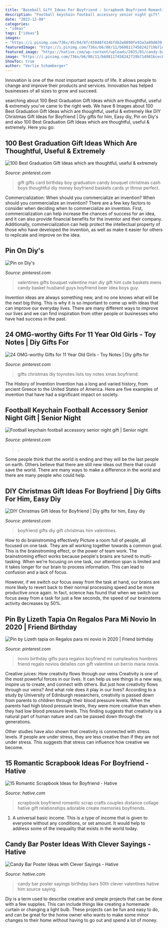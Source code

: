 ```yaml
---
title: "Baseball Gift Ideas For Boyfriend : Scrapbook Boyfriend Romantic Scrap Crafts Couples Distance Collage Hative Gift Relationships Adorable Create Memories Boyfriends"
description: "Football keychain football accessory senior night gift"
date: "2022-12-08"
categories:
- "ideas"
tags: ["ideas"]
images:
- "https://i.pinimg.com/736x/45/04/8f/45048f424bfdb2e0890fe93a3a89d039.jpg"
featuredImage: "https://i.pinimg.com/736x/b6/88/11/b688117458242719b7149816cec0a2ab.jpg"
featured_image: "https://hative.com/wp-content/uploads/2015/01/candy-bar-sayings/8-candy-bar-saying-ideas.jpg"
image: "https://i.pinimg.com/736x/b6/88/11/b688117458242719b7149816cec0a2ab.jpg"
ShowToc: true
author: "Verlie Schamberger"
---
```



Innovation is one of the most important aspects of life. It allows people to change and improve their products and services. Innovation has helped businesses of all sizes to grow and succeed.

	

		
searching about 100 Best Graduation Gift Ideas which are thoughtful, useful &amp; extremely you've came to the right web. We have 8 Images about 100 Best Graduation Gift Ideas which are thoughtful, useful &amp; extremely like DIY Christmas Gift Ideas for Boyfriend | Diy gifts for him, Easy diy, Pin on Diy&#039;s and also 100 Best Graduation Gift Ideas which are thoughtful, useful &amp; extremely. Here you go:
		
    
## 100 Best Graduation Gift Ideas Which Are Thoughtful, Useful &amp; Extremely

<img loading=lazy src="https://i.pinimg.com/736x/2d/a3/ce/2da3ce827766e33478a73beccde2123e.jpg" onerror="this.onerror=null;this.src='https://tse3.mm.bing.net/th?id=OIP.g8NLJ9a2sC1OWz3yTmJRtAHaJ4&amp;pid=15.1';" alt="100 Best Graduation Gift Ideas which are thoughtful, useful &amp; extremely">

_Source: pinterest.com_

>gift gifts card birthday boy graduation candy bouquet christmas cash boys thoughtful diy money boyfriend baskets cards yr throw perfect. 

	

Commercialization: When should you commercialize an invention?
When should you commercialize an invention? 
There are a few key factors to consider when deciding when to commercialize an invention. First, commercialization can help increase the chances of success for an idea, and it can also provide financial benefits for the inventor and their company. Additionally, commercialization can help protect the intellectual property of those who have developed the invention, as well as make it easier for others to replicate and improve on the idea.

    
## Pin On Diy&#039;s

<img loading=lazy src="https://i.pinimg.com/736x/38/ef/c7/38efc7e35deb5eed5bb06fcc7c973fa2.jpg" onerror="this.onerror=null;this.src='https://tse4.mm.bing.net/th?id=OIP.wYfFE4x2wwtBqghztDev_gHaJ4&amp;pid=15.1';" alt="Pin on Diy&#039;s">

_Source: pinterest.com_

>valentines gifts bouquet valentine man diy gift him cute baskets mens candy basket husband guys boyfriend beer idea boys guy. 

	

Invention ideas are always something new, and no one knows what will be the next big thing. This is why it is so important to come up with ideas that can improve our everyday lives. There are many different ways to improve our lives and we can find inspiration from other people or businesses who have had success in the past.

    
## 24 OMG-worthy Gifts For 11 Year Old Girls - Toy Notes | Diy Gifts For

<img loading=lazy src="https://i.pinimg.com/736x/f4/c7/c6/f4c7c66d81d00a458bfbc4b7ec2fad34.jpg" onerror="this.onerror=null;this.src='https://tse1.mm.bing.net/th?id=OIP.DfQ0wKNRgzolivQe4GxFKgHaOV&amp;pid=15.1';" alt="24 OMG-worthy Gifts for 11 Year Old Girls - Toy Notes | Diy gifts for">

_Source: pinterest.com_

>gifts christmas diy toynotes lists toy notes xmas boyfriend. 

	

The History of Invention
Invention has a long and varied history, from ancient Greece to the United States of America. Here are five examples of invention that have had a significant impact on society.

    
## Football Keychain Football Accessory Senior Night Gift | Senior Night

<img loading=lazy src="https://i.pinimg.com/736x/45/04/8f/45048f424bfdb2e0890fe93a3a89d039.jpg" onerror="this.onerror=null;this.src='https://tse4.mm.bing.net/th?id=OIP.tg3wY95lSMKHr6Q7Sin3UAHaJ4&amp;pid=15.1';" alt="Football keychain football accessory senior night gift | Senior night">

_Source: pinterest.com_

>. 

	

Some people think that the world is ending and they will be the last people on earth. Others believe that there are still new ideas out there that could save the world. There are many ways to make a difference in the world and there are many people who could help.

    
## DIY Christmas Gift Ideas For Boyfriend | Diy Gifts For Him, Easy Diy

<img loading=lazy src="https://i.pinimg.com/736x/b6/88/11/b688117458242719b7149816cec0a2ab.jpg" onerror="this.onerror=null;this.src='https://tse4.mm.bing.net/th?id=OIP.9EPGy9ePhFfkrNDIxHiWbAHaJ4&amp;pid=15.1';" alt="DIY Christmas Gift Ideas for Boyfriend | Diy gifts for him, Easy diy">

_Source: pinterest.com_

>boyfriend gifts diy gift christmas him valentines. 

	

How to do brainstroming effectively
Picture a room full of people, all focused on one task. They are all working together towards a common goal. This is the brainstroming effect, or the power of team work.
The brainstroming effect works because people's brains are tuned to multi-tasking. When we're focusing on one task, our attention span is limited and it takes longer for our brain to process information. This can lead to confusion and a lack of focus.

However, if we switch our focus away from the task at hand, our brains are more likely to revert back to their normal processing speed and be more productive once again. In fact, science has found that when we switch our focus away from a task for just a few seconds, the speed of our brainstems activity decreases by 50%.

    
## Pin By Lizeth Tapia On Regalos Para Mi Novio In 2020 | Friend Birthday

<img loading=lazy src="https://i.pinimg.com/736x/15/06/9c/15069c982779bbb522b7311aa2b3f67e.jpg" onerror="this.onerror=null;this.src='https://tse3.mm.bing.net/th?id=OIP.q5mmWkZ89VC-xbkRBaSKiwHaJ3&amp;pid=15.1';" alt="Pin by Lizeth tapia on Regalos para mi novio in 2020 | Friend birthday">

_Source: pinterest.com_

>novio birthday gifts para regalos boyfriend mi cumpleaños hombres friend regalo novios detalles con gift valentine un berrio maria novia. 

	

Creative juices: How creativity flows through our veins
Creativity is one of the most powerful forces in our lives. It can help us see things in a new way, inspire us to create, and connect with others. But just how creativity flows through our veins? And what role does it play in our lives?
According to a study by University of Edinburgh researchers, creativity is passed down from parents to children through their blood pressure levels. When the parents had high blood pressure levels, they were more creative than when they had low blood pressure levels. This finding suggests that creativity is a natural part of human nature and can be passed down through the generations.

Other studies have also shown that creativity is connected with stress levels. If people are under stress, they are less creative than if they are not under stress. This suggests that stress can influence how creative we become.

    
## 15 Romantic Scrapbook Ideas For Boyfriend - Hative

<img loading=lazy src="https://hative.com/wp-content/uploads/2014/06/scrapbook-ideas-for-boyfriend-collage.jpg" onerror="this.onerror=null;this.src='https://tse3.mm.bing.net/th?id=OIP.mKc-Cm9WZETFeALVRJYnhQHaGL&amp;pid=15.1';" alt="15 Romantic Scrapbook Ideas for Boyfriend - Hative">

_Source: hative.com_

>scrapbook boyfriend romantic scrap crafts couples distance collage hative gift relationships adorable create memories boyfriends. 

	

1. A universal basic income. This is a type of income that is given to everyone without any conditions, or set amount. It would help to address some of the inequality that exists in the world today.

    
## Candy Bar Poster Ideas With Clever Sayings - Hative

<img loading=lazy src="https://hative.com/wp-content/uploads/2015/01/candy-bar-sayings/8-candy-bar-saying-ideas.jpg" onerror="this.onerror=null;this.src='https://tse4.mm.bing.net/th?id=OIP.ZCQ7LAyHzLc_TkZApETBdwHaJ4&amp;pid=15.1';" alt="Candy Bar Poster Ideas with Clever Sayings - Hative">

_Source: hative.com_

>candy bar poster sayings birthday bars 50th clever valentines hative him source saying. 

	

Diy is a term used to describe creative and simple projects that can be done with a few supplies. This can include things like creating a homemade curtain or changing a light bulb. These projects can be fun and easy to do, and can be great for the home owner who wants to make some minor changes to their home without having to go out and spend a lot of money.


